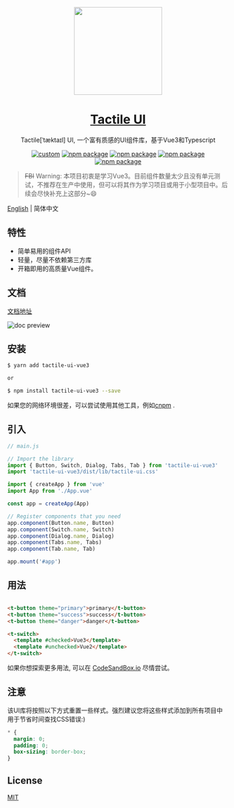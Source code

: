 <p align="center">
  <a href="https://www.antdv.com/">
  <img width="200" src="https://ae01.alicdn.com/kf/U1ac5b63e84ec46e781f1df4d442eb19bR.jpg">
  </a>
</p>

<h1 align="center">
  <a href="https://github.com/yxmg/tactile-ui-vue3" target="_blank">Tactile UI</a>
</h1>

<div align="center">

Tactile[ˈtæktaɪl] UI, 一个富有质感的UI组件库，基于Vue3和Typescript

[![custom](https://img.shields.io/badge/UI--lib-tactile--ui-brightgreen)](https://github.com/yxmg/tactile-ui-vue3)
[![npm package](https://img.shields.io/npm/v/tactile-ui-vue3?color=007ec6)](https://www.npmjs.com/package/tactile-ui-vue3)
[![npm package](https://img.shields.io/npm/l/tactile-ui-vue3?color=%23007ec6)](https://www.npmjs.com/package/tactile-ui-vue3)
[![npm package](https://img.shields.io/npm/dependency-version/tactile-ui-vue3/peer/vue)](https://www.npmjs.com/package/tactile-ui-vue3)
[![npm package](https://img.shields.io/npm/dependency-version/tactile-ui-vue3/peer/@vue/compiler-sfc)](https://www.npmjs.com/package/tactile-ui-vue3)



</div>

> ~~FBI~~ Warning: 本项目初衷是学习Vue3。目前组件数量太少且没有单元测试，不推荐在生产中使用，但可以将其作为学习项目或用于小型项目中。后续会尽快补充上这部分~😄

[English](./README.md) | 简体中文

## 特性

- 简单易用的组件API
- 轻量，尽量不依赖第三方库
- 开箱即用的高质量Vue组件。

## 文档

[文档地址](https://yxmg.github.io/tactile-ui-vue3-site/#/)

![doc preview](https://ae01.alicdn.com/kf/Uf711f3a83bea4de4845a0338fa629d6bf.jpg)

## 安装

```bash
$ yarn add tactile-ui-vue3

or

$ npm install tactile-ui-vue3 --save
```

如果您的网络环境很差，可以尝试使用其他工具，例如[cnpm](https://github.com/cnpm/cnpm)
.

## 引入

```javascript
// main.js

// Import the library
import { Button, Switch, Dialog, Tabs, Tab } from 'tactile-ui-vue3'
import 'tactile-ui-vue3/dist/lib/tactile-ui.css'

import { createApp } from 'vue'
import App from './App.vue'

const app = createApp(App)

// Register components that you need 
app.component(Button.name, Button)
app.component(Switch.name, Switch)
app.component(Dialog.name, Dialog)
app.component(Tabs.name, Tabs)
app.component(Tab.name, Tab)

app.mount('#app')
```

## 用法

```html

<t-button theme="primary">primary</t-button>
<t-button theme="success">success</t-button>
<t-button theme="danger">danger</t-button>

<t-switch>
  <template #checked>Vue3</template>
  <template #unchecked>Vue2</template>
</t-switch>
```

如果你想探索更多用法, 可以在 [CodeSandBox.io](https://codesandbox.io/s/tactile-ui-vue3-playground-cdccd?file=/src/App.vue) 尽情尝试。

## 注意

该UI库将按照以下方式重置一些样式。强烈建议您将这些样式添加到所有项目中用于节省时间查找CSS错误:)

```css
* {
  margin: 0;
  padding: 0;
  box-sizing: border-box;
}
```

## License

[MIT](https://opensource.org/licenses/MIT)